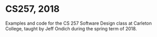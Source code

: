 # CS257, 2018
Examples and code for the CS 257 Software Design class at Carleton College,
taught by Jeff Ondich during the spring term of 2018.
